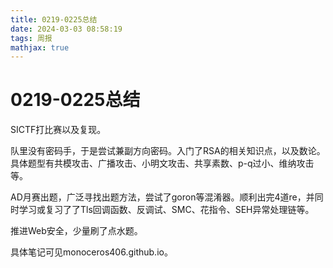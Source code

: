 ```yaml
---
title: 0219-0225总结
date: 2024-03-03 08:58:19
tags: 周报
mathjax: true
---
```


# 0219-0225总结

SICTF打比赛以及复现。

队里没有密码手，于是尝试兼副方向密码。入门了RSA的相关知识点，以及数论。具体题型有共模攻击、广播攻击、小明文攻击、共享素数、p-q过小、维纳攻击等。

AD月赛出题，广泛寻找出题方法，尝试了goron等混淆器。顺利出完4道re，并同时学习或复习了了Tls回调函数、反调试、SMC、花指令、SEH异常处理链等。

推进Web安全，少量刷了点水题。

具体笔记可见monoceros406.github.io。
